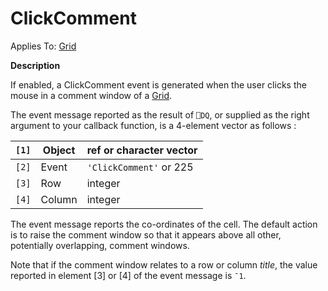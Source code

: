 




<h1 class="heading"><span class="name">ClickComment</span></h1>

Applies To: [Grid](../a-z/grid.md)


**Description**


If enabled, a ClickComment event is generated when the user clicks the mouse in a comment window of a [Grid](../a-z/grid.md).


The event message reported as the result of `⎕DQ`, or supplied as the right argument to your callback function, is a 4-element vector as follows :


| `[1]` | Object | ref or character vector |
| --- | --- | ---  |
| `[2]` | Event | `'ClickComment'` or 225 |
| `[3]` | Row | integer |
| `[4]` | Column | integer |


The event message reports the co-ordinates of the cell. The default action is to raise the comment window so that it appears above all other, potentially overlapping, comment windows.


Note that if the comment window relates to a row or column *title*, the value reported in element [3] or [4] of the event message is `¯1`.



